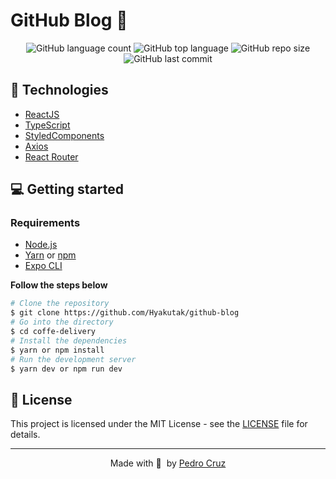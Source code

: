 # GitHub Blog 🚀

<p align="center">
  <img alt="GitHub language count" src="https://img.shields.io/github/languages/count/hyakutak/github-blog">

  <img alt="GitHub top language" src="https://img.shields.io/github/languages/top/hyakutak/github-blog">

  <img alt="GitHub repo size" src="https://img.shields.io/github/repo-size/hyakutak/github-blog">

  <img alt="GitHub last commit" src="https://img.shields.io/github/last-commit/hyakutak/github-blog">
</p>

## 🚀 Technologies

- [ReactJS](https://reactjs.org/)
- [TypeScript](https://www.typescriptlang.org/)
- [StyledComponents](https://styled-components.com/)
- [Axios](https://axios-http.com/)
- [React Router](https://reactrouter.com/en/main)


## 💻 Getting started

### Requirements

- [Node.js](https://nodejs.org/en/)
- [Yarn](https://classic.yarnpkg.com/) or [npm](https://www.npmjs.com/package/npm)
- [Expo CLI](https://docs.expo.dev/workflow/expo-cli)

**Follow the steps below**

```bash
# Clone the repository
$ git clone https://github.com/Hyakutak/github-blog
# Go into the directory
$ cd coffe-delivery
# Install the dependencies
$ yarn or npm install
# Run the development server
$ yarn dev or npm run dev

```
## 📝 License

This project is licensed under the MIT License - see the [LICENSE](LICENSE) file for details.

---

<p align="center">
  Made with 💜&nbsp; by <a href="https://www.linkedin.com/in/pedro-cruz-a51b41191/">Pedro Cruz</a>
</p>